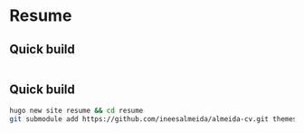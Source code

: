 # Resume

## Quick build
```bash
```

## Quick build
```bash
hugo new site resume && cd resume
git submodule add https://github.com/ineesalmeida/almeida-cv.git themes/almeida-cv
```
